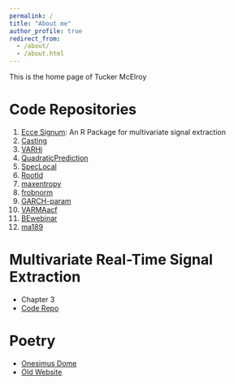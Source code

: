 ```yaml
---
permalink: /
title: "About me"
author_profile: true
redirect_from: 
  - /about/
  - /about.html
---
```


This is the home page of Tucker McElroy

# Code Repositories
1. [Ecce Signum](https://github.com/tuckermcelroy/sigex): An R Package for multivariate signal extraction
2. [Casting](https://github.com/tuckermcelroy/Casting)
3. [VARHi](https://github.com/tuckermcelroy/varhi)
4. [QuadraticPrediction](https://github.com/tuckermcelroy/QuadraticPrediction)
5. [SpecLocal](https://github.com/tuckermcelroy/SpecLocal)
6. [RootId](https://github.com/tuckermcelroy/RootId)
7. [maxentropy](https://github.com/tuckermcelroy/maxentropy)
8. [frobnorm](https://github.com/tuckermcelroy/frobnorm)
9. [GARCH-param](https://github.com/tuckermcelroy/GARCH-param)
10. [VARMAacf](https://github.com/tuckermcelroy/VARMAacf)
11. [BEwebinar](https://github.com/tuckermcelroy/BEwebinar)
12. [ma189](https://github.com/tuckermcelroy/ma189)
    

   
# Multivariate Real-Time Signal Extraction
- Chapter 3
- [Code Repo](https://github.com/tuckermcelroy/MDFA-code)

# Poetry
- [Onesimus Dome](poetry-main.md)
- [Old Website](http://onesimusdome.com)
